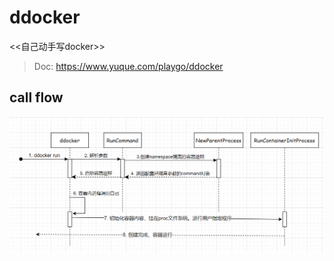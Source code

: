 # ddocker

<<自己动手写docker>>

> Doc: <https://www.yuque.com/playgo/ddocker>

## call flow

![ddocker](imgs/ddocker.png)